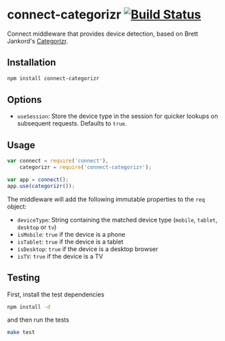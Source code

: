 # connect-categorizr [![Build Status](https://secure.travis-ci.org/davidwood/connect-categorizr.png)](http://travis-ci.org/davidwood/connect-categorizr)

Connect middleware that provides device detection, based on Brett Jankord's [Categorizr](http://www.brettjankord.com/2012/01/16/categorizr-a-modern-device-detection-script). 


## Installation

```bash
npm install connect-categorizr
```

## Options

* `useSession`: Store the device type in the session for quicker lookups on subsequent requests.  Defaults to `true`.

## Usage

```js
var connect = require('connect'),
    categorizr = require('connect-categorizr');

var app = connect();
app.use(categorizr());
```

The middleware will add the following immutable properties to the `req` object:

* `deviceType`: String containing the matched device type (`mobile`, `tablet`, `desktop` or `tv`)
* `isMobile`: `true` if the device is a phone
* `isTablet`: `true` if the device is a tablet
* `isDesktop`: `true` if the device is a desktop browser
* `isTV`: `true` if the device is a TV

## Testing

First, install the test dependencies

```bash
npm install -d
```

and then run the tests

```bash
make test
```

